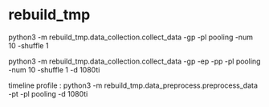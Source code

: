# rebuild_tmp

python3 -m rebuild_tmp.data_collection.collect_data -gp -pl pooling -num 10 -shuffle 1

python3 -m rebuild_tmp.data_collection.collect_data -gp -ep -pp -pl pooling -num 10 -shuffle 1 -d 1080ti

timeline profile : python3 -m rebuild_tmp.data_preprocess.preprocess_data -pt -pl pooling -d 1080ti


